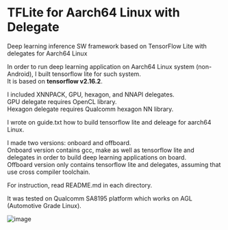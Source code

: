 # TFLite for Aarch64 Linux with Delegate
Deep learning inference SW framework based on TensorFlow Lite with delegates for Aarch64 Linux  

In order to run deep learning application on Aarch64 Linux system (non-Android), I built tensorflow lite for such system.  
It is based on **tensorflow v2.16.2**.  

I included XNNPACK, GPU, hexagon, and NNAPI delegates.  
GPU delegate requires OpenCL library.  
Hexagon delegate requires Qualcomm hexagon NN library.  

I wrote on guide.txt how to build tensorflow lite and deleage for aarch64 Linux. 

I made two versions: onboard and offboard.  
Onboard version contains gcc, make as well as tensorflow lite and delegates in order to build deep learning applications on board.  
Offboard version only contains tensorflow lite and delegates, assuming that use cross compiler toolchain.  

For instruction, read README.md in each directory.  

It was tested on Qualcomm SA8195 platform which works on AGL (Automotive Grade Linux).  

![image](https://github.com/Hozzu/TFLite-aarch64-linux-with-delegate/assets/28533445/53abdc94-ef59-4d20-92de-334f404dd4b9)

